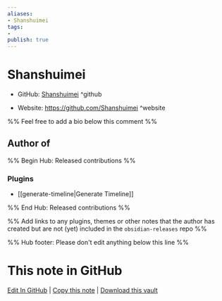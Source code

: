 ```yaml
---
aliases:
- Shanshuimei
tags:
- 
publish: true
---
```


# Shanshuimei

- GitHub: [Shanshuimei](https://github.com/Shanshuimei/) ^github
<!-- - Discord: `@` ^discord-->
- Website: <https://github.com/Shanshuimei> ^website
<!-- - [[Publish sites|Publish site]]: <https://> ^publish-->

%% Feel free to add a bio below this comment %%


## Author of

%% Begin Hub: Released contributions %%
### Plugins
- [[generate-timeline|Generate Timeline]]

%% End Hub: Released contributions %%

%% Add links to any plugins, themes or other notes that the author has created but are not (yet) included in the `obsidian-releases` repo %%

<!--
### Unlisted plugins
-->

<!--
### Others
-->

<!--
## Sponsor this author
-->

<!-- - [[GitHub sponsors]]: [Sponsor @Shanshuimei on GitHub Sponsors](https://github.com/sponsors/Shanshuimei) ^github-sponsor-->
<!-- - [[Buy me a coffee]]: <https://> ^buy-me-a-coffee-->
<!-- - [[PayPal]]: <https://> ^paypal-->
<!-- - [[Patreon]]: <https://> ^patreon-->

<!--
## Follow this author
-->

<!-- - [[YouTube Channels|On YouTube]]: <https://> ^youtube-->
<!-- - Twitter: <https://> ^twitter-->
<!-- - ... -->

%% Hub footer: Please don't edit anything below this line %%

# This note in GitHub

<span class="git-footer">[Edit In GitHub](https://github.dev/obsidian-community/obsidian-hub/blob/main/01%20-%20Community/People/Shanshuimei.md "git-hub-edit-note") | [Copy this note](https://raw.githubusercontent.com/obsidian-community/obsidian-hub/main/01%20-%20Community/People/Shanshuimei.md "git-hub-copy-note") | [Download this vault](https://github.com/obsidian-community/obsidian-hub/archive/refs/heads/main.zip "git-hub-download-vault") </span>
